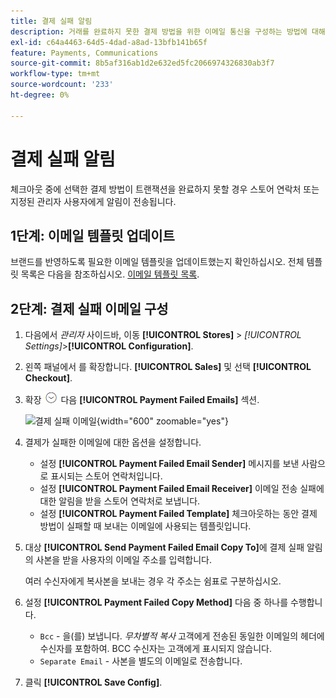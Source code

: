 ```yaml
---
title: 결제 실패 알림
description: 거래를 완료하지 못한 결제 방법을 위한 이메일 통신을 구성하는 방법에 대해 알아봅니다.
exl-id: c64a4463-64d5-4dad-a8ad-13bfb141b65f
feature: Payments, Communications
source-git-commit: 8b5af316ab1d2e632ed5fc2066974326830ab3f7
workflow-type: tm+mt
source-wordcount: '233'
ht-degree: 0%

---
```


# 결제 실패 알림

체크아웃 중에 선택한 결제 방법이 트랜잭션을 완료하지 못할 경우 스토어 연락처 또는 지정된 관리자 사용자에게 알림이 전송됩니다.

## 1단계: 이메일 템플릿 업데이트

브랜드를 반영하도록 필요한 이메일 템플릿을 업데이트했는지 확인하십시오. 전체 템플릿 목록은 다음을 참조하십시오. [이메일 템플릿 목록](../systems/email-templates.md#email-template-list).

## 2단계: 결제 실패 이메일 구성

1. 다음에서 _관리자_ 사이드바, 이동 **[!UICONTROL Stores]** > _[!UICONTROL Settings]_>**[!UICONTROL Configuration]**.

1. 왼쪽 패널에서 를 확장합니다. **[!UICONTROL Sales]** 및 선택 **[!UICONTROL Checkout]**.

1. 확장 ![확장 선택기](../assets/icon-display-expand.png) 다음 **[!UICONTROL Payment Failed Emails]** 섹션.

   ![결제 실패 이메일](../configuration-reference/sales/assets/checkout-payment-failed-emails.png){width="600" zoomable="yes"}

1. 결제가 실패한 이메일에 대한 옵션을 설정합니다.

   - 설정 **[!UICONTROL Payment Failed Email Sender]** 메시지를 보낸 사람으로 표시되는 스토어 연락처입니다.
   - 설정 **[!UICONTROL Payment Failed Email Receiver]** 이메일 전송 실패에 대한 알림을 받을 스토어 연락처로 보냅니다.
   - 설정 **[!UICONTROL Payment Failed Template]** 체크아웃하는 동안 결제 방법이 실패할 때 보내는 이메일에 사용되는 템플릿입니다.

1. 대상 **[!UICONTROL Send Payment Failed Email Copy To]**&#x200B;에 결제 실패 알림의 사본을 받을 사용자의 이메일 주소를 입력합니다.

   여러 수신자에게 복사본을 보내는 경우 각 주소는 쉼표로 구분하십시오.

1. 설정 **[!UICONTROL Payment Failed Copy Method]** 다음 중 하나를 수행합니다.

   - `Bcc` - 을(를) 보냅니다. _무차별적 복사_ 고객에게 전송된 동일한 이메일의 헤더에 수신자를 포함하여. BCC 수신자는 고객에게 표시되지 않습니다.
   - `Separate Email` - 사본을 별도의 이메일로 전송합니다.

1. 클릭 **[!UICONTROL Save Config]**.
